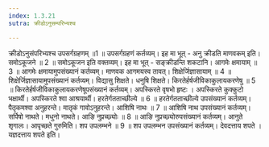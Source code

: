 ```yaml
---
index: 1.3.21
sutra: क्रीडोऽनुसम्परिभ्यश्च

---
```

क्रीडोऽनुसंपरिभ्यश्च उपसर्गग्रहणम् ॥1 ॥ उपसर्गग्रहणं कर्तव्यम्। इह मा भूत्  -  अनु क्रीडति माणवकम् इति। समोऽकूजने ॥ 2 ॥ समोऽकूजन इति वक्तव्यम्। इह मा भूत्  -  सङ्क्रीडन्ति शकटानि। आगमेः क्षमायाम् ॥ 3 ॥ आगमेः क्षमायामुपसंख्यानं कर्तव्यम्। माणवक आगमयस्व तावत्। शिक्षेर्जिज्ञासायाम् ॥ 4 ॥ शिक्षेर्जिज्ञासायामुपसंख्यानं कर्तव्यम्। विद्यासु शिक्षते। धनुषि शिक्षते। किरतेर्हर्षजीविकाकुलायकरणेषु ॥ 5 ॥ किरतेर्हर्षजीविकाकुलायकरणेषूपसंख्यानं कर्तव्यम्। अपस्किरते वृषभो हृष्टः । अपस्किरते कुक्कुटो भक्षार्थी। अपस्किरते श्वा आश्रयार्थी। हरतेर्गतताच्छील्ये ॥ 6 ॥ हरतेर्गतताच्छील्ये उपसंख्यानं कर्तव्यम्। पैतृकमश्वा अनुहरन्ते। मातृकं गावोऽनुहरन्ते। आशिषि नाथः ॥ 7 ॥ आशिषि नाथ उपसंख्यानं कर्तव्यम्। सर्पिषो नाथते। मधुनो नाथते। आङि नुप्रच्छ्योः ॥ 8 ॥ आङि नुप्रच्छ्योरुपसंख्यानं कर्तव्यम्। आनुते शृगालः। आपृच्छते गुरुमिति। शप उपलम्भने ॥ 9 ॥ शप उपलम्भन उपसंख्यानं कर्तव्यम्। देवदत्ताय शपते । यज्ञदत्ताय शपते इति।